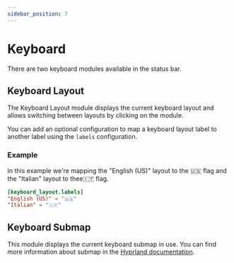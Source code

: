 ```yaml
---
sidebar_position: 7
---
```


# Keyboard

There are two keyboard modules available in the status bar.

## Keyboard Layout

The Keyboard Layout module displays the current keyboard layout and allows
switching between layouts by clicking on the module.

You can add an optional configuration to map a keyboard layout label
to another label using the `labels` configuration.

### Example

In this example we're mapping the "English (US)" layout to the 🇺🇸 flag and
the "Italian" layout to thee🇮🇹 flag.

```toml
[keyboard_layout.labels]
"English (US)" = "🇺🇸"
"Italian" = "🇮🇹"
```

## Keyboard Submap

This module displays the current keyboard submap in use. You can find more information
about submap in the [Hyprland documentation](https://wiki.hyprland.org/Hyprland-Submaps/).
